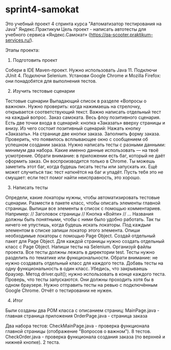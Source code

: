 # sprint4-samokat

Это учебный проект 4 спринта курса "Автоматизатор тестирования на Java" Яндекс.Практикум
Цель проект - написать автотесты для учебного сервиса «Яндекс.Самокат» (https://qa-scooter.praktikum-services.ru/). 

Этапы проекта:

1. Подготовить проект

Собери в IDE Maven-проект. Нужно использовать Java 11.
Подключи JUnit 4.
Подключи Selenium. 
Установи Google Chrome и Mozilla Firefox: они понадобятся для выполнения тестов.

2. Изучить тестовые сценарии

Тестовые сценарии
Выпадающий список в разделе «Вопросы о важном». Нужно проверить: когда нажимаешь на стрелочку, открывается соответствующий текст.
Важно написать отдельный тест на каждый вопрос.
Заказ самоката. Весь флоу позитивного сценария. Есть две точки входа в сценарий: кнопка «Заказать» вверху страницы и внизу.
Из чего состоит позитивный сценарий:
Нажать кнопку «Заказать». На странице две кнопки заказа.
Заполнить форму заказа.
Проверить, что появилось всплывающее окно с сообщением об успешном создании заказа.
Нужно написать тесты с разными данными: минимум два набора. Какие именно данные использовать — на твоё усмотрение.
Обрати внимание: в приложении есть баг, который не даёт оформить заказ. Он воспроизводится только в Chrome.
Ты можешь заметить этот баг, когда будешь писать тесты или запускать их. 
Ещё может случиться так: тест наткнётся на баг и упадёт. Пусть тебя это не смущает: если тест помог найти неисправность, это хорошо.

3. Написать тесты

Определи, какие локаторы нужны, чтобы автоматизировать тестовые сценарии. Размести в пакете класс, чтобы описать элементы главной страницы. 
Выпиши все элементы в список с помощью комментариев. Например:
// Заголовок страницы
// Кнопка «Войти»
// ... 
Названия должны быть понятными, чтобы с ними было удобно работать. Так ты ничего не упустишь, когда будешь искать локаторы.
Под каждым элементом в списке запиши локатор этого элемента.
Опиши необходимые локаторы с помощью Page Object.
Создай отдельный пакет для Page Object.
Для каждой страницы нужно создать отдельный класс с Page Object.
Напиши тесты на Selenium.
Организуй файлы проекта. Все тесты должны лежать в директории test. 
Тесты нужно разделить по тематике или функциональности. Обрати внимание: не нужно создавать отдельный класс для каждого теста. 
Добавь тесты на одну функциональность в один класс.
Убедись, что закрываешь браузер. Метод driver.quit(); нужно использовать в конце каждого теста.
Проверь, что тесты запускаются. Они должны проходить хотя бы в одном браузере. Нужно отправить тесты на ревью с подключённым Google Chrome.
Отчёт о тестировании не нужен.

4. Итог

Были созданы два POM класса с описанием страниц:
MainPage.java - главная страница приложения
OrderPage.java - страница заказа

Два набора тестов:
CheckMainPage.java - проверка функционала главной страницы (отображение "Вопросов о важном"). 8 тестов.
CheckOrder.java - проверка функционала создания заказа (по верхней и нижней кнопке). 2 теста.
